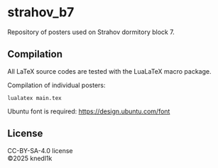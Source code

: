 # strahov_b7
Repository of posters used on Strahov dormitory block 7.

## Compilation
All LaTeX source codes are tested with the LuaLaTeX macro package.

Compilation of individual posters:
```
lualatex main.tex
```
Ubuntu font is required: <https://design.ubuntu.com/font>

## License
CC-BY-SA-4.0 license\
©2025 knedl1k
